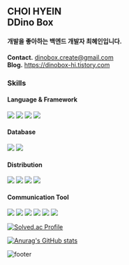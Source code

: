  
## CHOI HYEIN</br>DDino Box

#### 개발을 좋아하는 백엔드 개발자 최혜인입니다. 
**Contact.** dinobox.create@gmail.com </br>**Blog.** https://dinobox-hi.tistory.com

### __Skills__
#### Language & Framework
<p>
  <img src="https://img.shields.io/badge/Python-3776AB?style=flat&logo=python&logoColor=white"/>
  <img src="https://img.shields.io/badge/Django-092E20?style=flat&logo=Django&logoColor=white"/>
  <img src="https://img.shields.io/badge/Node.js-339933?style=flat&logo=Node.js&logoColor=white"/>
  <img src="https://img.shields.io/badge/Express-000000?style=flat&logo=Node.js&logoColor=white"/>
</p>

#### Database
<p>
  <img src="https://img.shields.io/badge/MySQL-4479A1?style=flat&logo=MySQL&logoColor=white"/>
  <img src="https://img.shields.io/badge/mariaDB-003545?style=flat&logo=mariaDB&logoColor=white"/>
</p>

#### Distribution
<p>
  <img src="https://img.shields.io/badge/Amazon S3-569A31?style=flat&logo=Amazon S3&logoColor=white"/>
  <img src="https://img.shields.io/badge/Amazon EC2-FF9900?style=flat&logo=Amazon EC2&logoColor=white"/>
  <img src="https://img.shields.io/badge/Amazon RDS-527FFF?style=flat&logo=Amazon RDS&logoColor=white"/>
  <img src="https://img.shields.io/badge/Docker-2496ED?style=flat&logo=Docker&logoColor=white"/>
</p>

#### Communication Tool
<p>
  <img src="https://img.shields.io/badge/Github-181717?style=flat&logo=Github&logoColor=white"/>
  <img src="https://img.shields.io/badge/Github Actions-2088FF?style=flat&logo=Github Actions&logoColor=white"/>
  <img src="https://img.shields.io/badge/Postman-FF6C37?style=flat&logo=Postman&logoColor=white"/>
  <img src="https://img.shields.io/badge/Slack-4A154B?style=flat&logo=Slack&logoColor=white"/>
  <img src="https://img.shields.io/badge/Notion-000000?style=flat&logo=Notion&logoColor=white"/>
  <img src="https://img.shields.io/badge/Trello-0052CC?style=flat&logo=Trello&logoColor=white"/>
</p>

[![Solved.ac Profile](http://mazassumnida.wtf/api/v2/generate_badge?boj=dinobox)](https://solved.ac/dinobox/)

[![Anurag's GitHub stats](https://github-readme-stats.vercel.app/api?username=DDinoBox&theme=graywhite&show_icons=true)](https://github.com/DDinoBox/github-readme-stats)

![footer](https://capsule-render.vercel.app/api?section=footer&type=waving&color=c8c9c7)
